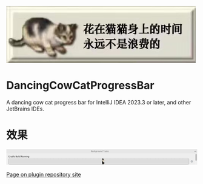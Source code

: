 ![Alt Text](img/1.jpg)

# DancingCowCatProgressBar

<!-- Plugin description -->
A dancing cow cat progress bar for IntelliJ IDEA 2023.3 or later, and other JetBrains IDEs.
<!-- Plugin description end -->

# 效果
![Alt Text](img/running.gif)

[Page on plugin repository site](https://plugins.jetbrains.com/plugin/23944-dancing-cow-cat-progress-bar)

